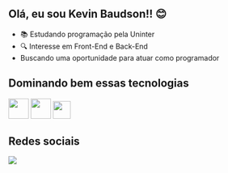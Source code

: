 ## Olá, eu sou Kevin Baudson!! 😊
- 📚 Estudando programação pela Uninter
- 🔍 Interesse em Front-End e Back-End
- Buscando uma oportunidade para atuar como programador


## Dominando bem essas tecnologias
<img src="https://cdn.jsdelivr.net/gh/devicons/devicon/icons/html5/html5-original-wordmark.svg" width="40px" heigth="40px"/> <img src="https://cdn.jsdelivr.net/gh/devicons/devicon/icons/css3/css3-original-wordmark.svg" width="40px" heigth="40px" /> <img src="https://cdn.jsdelivr.net/gh/devicons/devicon/icons/javascript/javascript-original.svg" width="35px" heigth="35px" />

## Redes sociais

<div>
 <a src="https://www.instagram.com/kevinbaudson/" target="_blank"> <img src="https://img.shields.io/badge/Instagram-E4405F?style=for-the-badge&logo=instagram&logoColor=white"  /> </a>
</div>

          

